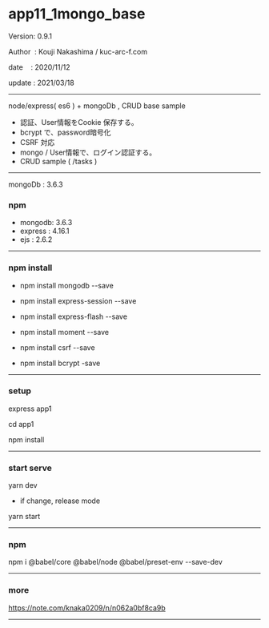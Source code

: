 ﻿# app11_1mongo_base

 Version: 0.9.1

 Author  : Kouji Nakashima / kuc-arc-f.com

 date    : 2020/11/12 

 update : 2021/03/18

***

node/express( es6 ) + mongoDb ,  CRUD base sample

* 認証、User情報をCookie 保存する。
* bcrypt で、password暗号化
* CSRF 対応
* mongo / User情報で、ログイン認証する。
* CRUD sample ( /tasks )

***
mongoDb : 3.6.3

### npm
* mongodb: 3.6.3
* express : 4.16.1
* ejs : 2.6.2

***
### npm install

* npm install mongodb --save

* npm install express-session --save
* npm install express-flash --save
* npm install moment --save
* npm install csrf --save
* npm install bcrypt -save

***
### setup
express app1

cd app1

npm install

***
### start serve

yarn dev

* if change, release mode

yarn start

***
### npm

npm i @babel/core @babel/node @babel/preset-env --save-dev

***
### more

https://note.com/knaka0209/n/n062a0bf8ca9b

***

